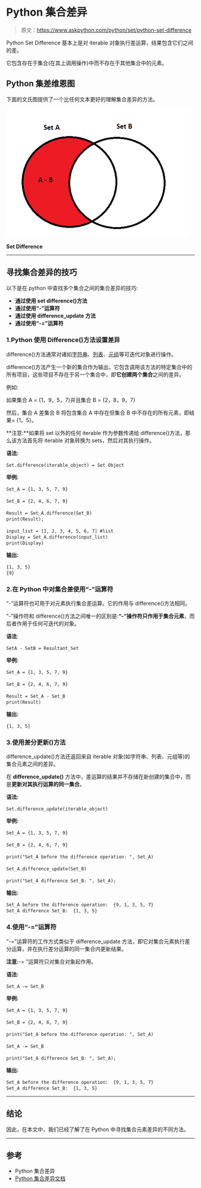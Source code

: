 # Python 集合差异

> 原文：<https://www.askpython.com/python/set/python-set-difference>

Python Set Difference 基本上是对 iterable 对象执行差运算，结果包含它们之间的差。

它包含存在于集合(在其上调用操作)中而不存在于其他集合中的元素。

## Python 集差维恩图

下面的文氏图提供了一个比任何文本更好的理解集合差异的方法。

![Set Difference](img/1904e137bb9742d996db67aa6406acfc.png)

**Set Difference**

* * *

## 寻找集合差异的技巧

以下是在 python 中查找多个集合之间的集合差异的技巧:

*   **通过使用 set difference()方法**
*   **通过使用“-”运算符**
*   **通过使用 difference_update 方法**
*   **通过使用“-=”运算符**

### 1.Python 使用 Difference()方法设置差异

difference()方法通常对诸如[字符串](https://www.askpython.com/python/string/python-string-functions)、[列表](https://www.askpython.com/python/list/python-list)、[元组](https://www.askpython.com/python/tuple/python-tuple)等可迭代对象进行操作。

difference()方法产生一个新的集合作为输出，它包含调用该方法的特定集合中的所有项目，这些项目不存在于另一个集合中，即**它创建两个集合**之间的差异。

例如:

如果集合 A = {1，9，5，7}并且集合 B = {2，8，9，7}

然后，集合 A 差集合 B 将包含集合 A 中存在但集合 B 中不存在的所有元素，即结果= {1，5}。

**注意:**如果将 set 以外的任何 iterable 作为参数传递给 difference()方法，那么该方法首先将 iterable 对象转换为 sets，然后对其执行操作。

**语法:**

```
Set.difference(iterable_object) = Set Object
```

**举例:**

```
Set_A = {1, 3, 5, 7, 9}

Set_B = {2, 4, 6, 7, 9}

Result = Set_A.difference(Set_B)
print(Result);

input_list = [1, 2, 3, 4, 5, 6, 7] #list
Display = Set_A.difference(input_list)
print(Display)

```

**输出:**

```
{1, 3, 5}
{9}
```

### 2.在 Python 中对集合差使用“-”运算符

“-”运算符也可用于对元素执行集合差运算。它的作用与 difference()方法相同。

“-”操作符和 difference()方法之间唯一的区别是:**“-”操作符只作用于集合元素**，而后者作用于任何可迭代的对象。

**语法**:

```
SetA - SetB = Resultant_Set
```

**举例:**

```
Set_A = {1, 3, 5, 7, 9}

Set_B = {2, 4, 6, 7, 9}

Result = Set_A - Set_B 
print(Result)

```

**输出:**

```
{1, 3, 5}
```

### 3.使用差分更新()方法

difference_update()方法还返回来自 iterable 对象(如字符串、列表、元组等)的集合元素之间的差异。

在 **difference_update()** 方法中，差运算的结果并不存储在新创建的集合中，而是**更新对其执行运算的同一集合**。

**语法:**

```
Set.difference_update(iterable_object)
```

**举例:**

```
Set_A = {1, 3, 5, 7, 9}

Set_B = {2, 4, 6, 7, 9}

print("Set_A before the difference operation: ", Set_A)

Set_A.difference_update(Set_B) 

print("Set_A difference Set_B: ", Set_A);

```

**输出:**

```
Set_A before the difference operation:  {9, 1, 3, 5, 7}
Set_A difference Set_B:  {1, 3, 5}
```

### 4.使用“-=”运算符

“-=”运算符的工作方式类似于 difference_update 方法，即它对集合元素执行差分运算，并在执行差分运算的同一集合内更新结果。

**注意:**-= "运算符只对集合对象起作用。

**语法:**

```
Set_A -= Set_B
```

**举例:**

```
Set_A = {1, 3, 5, 7, 9}

Set_B = {2, 4, 6, 7, 9}

print("Set_A before the difference operation: ", Set_A)

Set_A -= Set_B

print("Set_A difference Set_B: ", Set_A);

```

**输出:**

```
Set_A before the difference operation:  {9, 1, 3, 5, 7}
Set_A difference Set_B:  {1, 3, 5}
```

* * *

## 结论

因此，在本文中，我们已经了解了在 Python 中寻找集合元素差异的不同方法。

* * *

## 参考

*   Python 集合差异
*   [Python 集合差异文档](https://docs.python.org/3.8/library/stdtypes.html#set-types-set-frozenset)